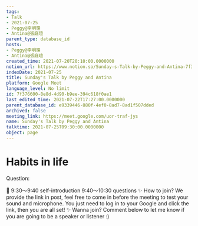 ```yaml
---
tags:
- Talk
- 2021-07-25
- Peggy@李明霈
- Antina@張庭瑄
parent_type: database_id
hosts:
- Peggy@李明霈
- Antina@張庭瑄
created_time: 2021-07-20T20:10:00.0000000
notion_url: https://www.notion.so/Sunday-s-Talk-by-Peggy-and-Antina-7f3766008e8d4d90b9ee394c618f0ae1
indexDate: 2021-07-25
title: Sunday's Talk by Peggy and Antina
platform: Google Meet
language_level: No limit
id: 7f376600-8e8d-4d90-b9ee-394c618f0ae1
last_edited_time: 2021-07-22T17:27:00.0000000
parent_database_id: e9339446-880f-4ef0-8ad7-8ad1f507dded
archived: false
meeting_link: https://meet.google.com/uor-traf-jys
name: Sunday's Talk by Peggy and Antina
talktime: 2021-07-25T09:30:00.0000000
object: page
---
```


# Habits in life
Question:
   
   
   
   
   
📅
9:30～9:40 self-introduction
9:40～10:30 questions
✨
How to join?
We provide the link in post, feel free to come in before the meeting to test your sound and microphone. You just need to log in to your Google and click the link, then you are all set!
✨
Wanna join?
Comment below to let me know if you are going to be a speaker or listener :)


